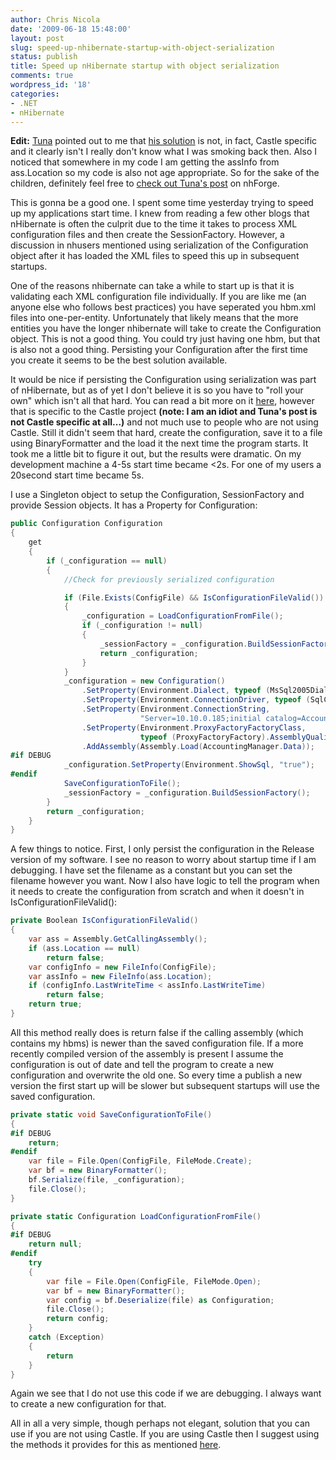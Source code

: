 ```yaml
---
author: Chris Nicola
date: '2009-06-18 15:48:00'
layout: post
slug: speed-up-nhibernate-startup-with-object-serialization
status: publish
title: Speed up nHibernate startup with object serialization
comments: true
wordpress_id: '18'
categories:
- .NET
- nHibernate
---
```


**Edit:** [Tuna][1] pointed out to me that [his solution][2] is not, in fact, Castle specific and it clearly isn't I really don't know what I was smoking back then.  Also I noticed that somewhere in my code I am getting the assInfo from ass.Location so my code is also not age appropriate.  So for the sake of the children, definitely feel free to [check out Tuna's post][2] on nhForge.

This is gonna be a good one.  I spent some time yesterday trying to speed up my applications start time.  I knew from reading a few other blogs that nHibernate is often the culprit due to the time it takes to process XML configuration files and then create the SessionFactory.  However, a discussion in nhusers mentioned using serialization of the Configuration object after it has loaded the XML files to speed this up in subsequent startups.

<!--more-->

One of the reasons nhibernate can take a while to start up is that it is validating each XML configuration file individually.  If you are like me (an anyone else who follows best practices) you have seperated you hbm.xml files into one-per-entity.  Unfortunately that likely means that the more entities you have the longer nhibernate will take to create the Configuration object.  This is not a good thing.  You could try just having one hbm, but that is also not a good thing.  Persisting your Configuration after the first time you create it seems to be the best solution available.

It would be nice if persisting the Configuration using serialization was part of nHibernate, but as of yet I don't believe it is so you have to "roll your own" which isn't all that hard.  You can read a bit more on it [here][2], however that is specific to the Castle project **(note: I am an idiot and Tuna's post is not Castle specific at all...)** and not much use to people who are not using Castle.  Still it didn't seem that hard, create the configuration, save it to a file using BinaryFormatter and the load it the next time the program starts.  It took me a little bit to figure it out, but the results were dramatic.  On my development machine a 4-5s start time became <2s.  For one of my users a 20second start time became 5s.

I use a Singleton object to setup the Configuration, SessionFactory and provide Session objects.  It has a Property for Configuration:

```csharp
public Configuration Configuration
{
    get
    {
        if (_configuration == null)
        {
            //Check for previously serialized configuration

            if (File.Exists(ConfigFile) && IsConfigurationFileValid())
            {
                _configuration = LoadConfigurationFromFile();
                if (_configuration != null)
                {
                    _sessionFactory = _configuration.BuildSessionFactory();
                    return _configuration;
                }
            }
            _configuration = new Configuration()
                .SetProperty(Environment.Dialect, typeof (MsSql2005Dialect).AssemblyQualifiedName)
                .SetProperty(Environment.ConnectionDriver, typeof (SqlClientDriver).AssemblyQualifiedName)
                .SetProperty(Environment.ConnectionString,
                             "Server=10.10.0.185;initial catalog=Accounting_Test;Integrated Security=SSPI")
                .SetProperty(Environment.ProxyFactoryFactoryClass,
                             typeof (ProxyFactoryFactory).AssemblyQualifiedName)
                .AddAssembly(Assembly.Load(AccountingManager.Data));
#if DEBUG
            _configuration.SetProperty(Environment.ShowSql, "true");
#endif
            SaveConfigurationToFile();
            _sessionFactory = _configuration.BuildSessionFactory();
        }
        return _configuration;
    }
}
```

A few things to notice.  First, I only persist the configuration in the Release version of my software.  I see no reason to worry about startup time if I am debugging.  I have set the filename as a constant but you can set the filename however you want.  Now I also have logic to tell the program when it needs to create the configuration from scratch and when it doesn't in IsConfigurationFileValid():

```csharp
private Boolean IsConfigurationFileValid()
{
    var ass = Assembly.GetCallingAssembly();
    if (ass.Location == null)
        return false;
    var configInfo = new FileInfo(ConfigFile);
    var assInfo = new FileInfo(ass.Location);
    if (configInfo.LastWriteTime < assInfo.LastWriteTime)
        return false;
    return true;
}
```

All this method really does is return false if the calling assembly (which contains my hbms) is newer than the saved configuration file. If a more recently compiled version of the assembly is present I assume the configuration is out of date and tell the program to create a new configuration and overwrite the old one. So every time a publish a new version the first start up will be slower but subsequent startups will use the saved configuration.

```csharp
private static void SaveConfigurationToFile()
{
#if DEBUG
    return;
#endif
    var file = File.Open(ConfigFile, FileMode.Create);
    var bf = new BinaryFormatter();
    bf.Serialize(file, _configuration);
    file.Close();
}
```

```csharp
private static Configuration LoadConfigurationFromFile()
{
#if DEBUG
    return null;
#endif
    try
    {
        var file = File.Open(ConfigFile, FileMode.Open);
        var bf = new BinaryFormatter();
        var config = bf.Deserialize(file) as Configuration;
        file.Close();
        return config;
    }
    catch (Exception)
    { 
        return   
    }
}
```

Again we see that I do not use this code if we are debugging.  I always want to create a new configuration for that.

All in all a very simple, though perhaps not elegant, solution that you can use if you are not using Castle.  If you are using Castle then I suggest using the methods it provides for this as mentioned [here][2].

   [1]: http://www.tunatoksoz.com/
   [2]: http://nhforge.org/blogs/nhibernate/archive/2009/03/13/an-improvement-on-sessionfactory-initialization.aspx

